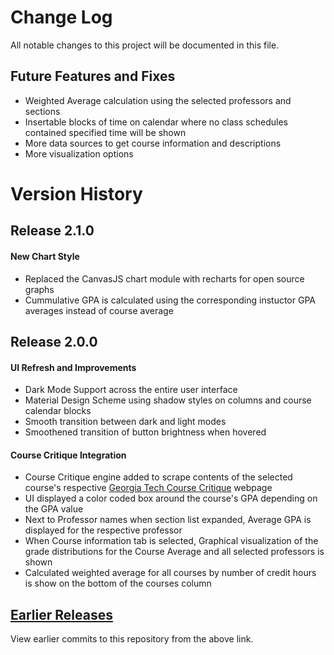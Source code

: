 # Change Log

All notable changes to this project will be documented in this file.

## Future Features and Fixes

- Weighted Average calculation using the selected professors and sections
- Insertable blocks of time on calendar where no class schedules contained specified time will be shown
- More data sources to get course information and descriptions
- More visualization options

# Version History

## Release 2.1.0

#### New Chart Style

- Replaced the CanvasJS chart module with recharts for open source graphs
- Cummulative GPA is calculated using the corresponding instuctor GPA averages instead of course average

## Release 2.0.0

#### UI Refresh and Improvements

- Dark Mode Support across the entire user interface
- Material Design Scheme using shadow styles on columns and course calendar blocks
- Smooth transition between dark and light modes
- Smoothened transition of button brightness when hovered

#### Course Critique Integration

- Course Critique engine added to scrape contents of the selected course's respective [Georgia Tech Course Critique](https://critique.gatech.edu/) webpage
- UI displayed a color coded box around the course's GPA depending on the GPA value
- Next to Professor names when section list expanded, Average GPA is displayed for the respective professor
- When Course information tab is selected, Graphical visualization of the grade distributions for the Course Average and all selected professors is shown
- Calculated weighted average for all courses by number of credit hours is show on the bottom of the courses column

## [Earlier Releases](https://github.com/64json/gt-scheduler/commits/master)

View earlier commits to this repository from the above link.
